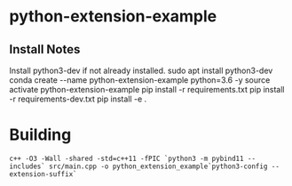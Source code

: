 # python-extension-example


## Install Notes

Install python3-dev if not already installed.
sudo apt install python3-dev
conda create --name python-extension-example python=3.6 -y
source activate python-extension-example
pip install -r requirements.txt
pip install -r requirements-dev.txt
pip install -e .


# Building

```
c++ -O3 -Wall -shared -std=c++11 -fPIC `python3 -m pybind11 --includes` src/main.cpp -o python_extension_example`python3-config --extension-suffix`
```
